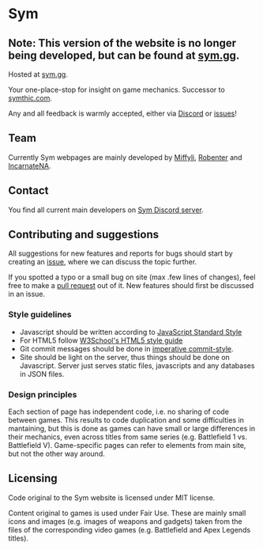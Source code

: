 # Sym

## Note: This version of the website is no longer being developed, but can be found at [sym.gg](https://sym.gg/legacy).

Hosted at [sym.gg](https://sym.gg).

Your one-place-stop for insight on game mechanics. Successor to [symthic.com](https://symthic.com).

Any and all feedback is warmly accepted, either via [Discord](https://discord.gg/Z9vcu46) or [issues](https://github.com/miffyli/sym/issues)! 

## Team

Currently Sym webpages are mainly developed by [Miffyli](https://github.com/miffyli),
[Robenter](https://github.com/robenter) and [IncarnateNA](https://github.com/IncarnateNA).


## Contact

You find all current main developers on [Sym Discord server](https://discord.gg/Z9vcu46).


## Contributing and suggestions

All suggestions for new features and reports for bugs should start by creating an 
[issue](https://github.com/miffyli/sym/issues), where we can discuss the topic further. 

If you spotted a typo or a small bug on site (max .few lines of changes), feel free to make a
[pull request](https://github.com/miffyli/sym/pulls) out of it. New features should first
be discussed in an issue.

### Style guidelines

* Javascript should be written according to [JavaScript Standard Style](https://standardjs.com/)
* For HTML5 follow [W3School's HTML5 style guide](https://www.w3schools.com/html/html5_syntax.asp)
* Git commit messages should be done in [imperative commit-style](https://stackoverflow.com/a/3580764/2867076).
* Site should be light on the server, thus things should be done on Javascript. Server just serves
  static files, javascripts and any databases in JSON files.


### Design principles

Each section of page has independent code, i.e. no sharing of code between games. This results to code
duplication and some difficulties in mantaining, but this is done as games can have small or large
differences in their mechanics, even across titles from same series (e.g. Battlefield 1 vs. Battlefield V).
Game-specific pages can refer to elements from main site, but not the other way around. 



## Licensing

Code original to the Sym website is licensed under MIT license. 

Content original to games is used under Fair Use. These are mainly small
icons and images (e.g. images of weapons and gadgets) taken from the files
of the corresponding video games (e.g. Battlefield and Apex Legends titles).
